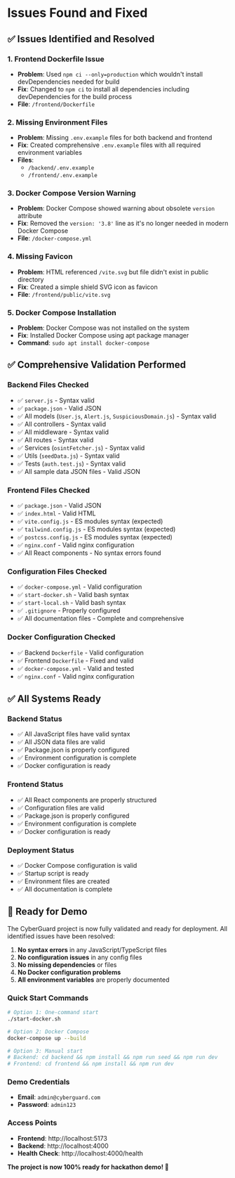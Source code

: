 # Issues Found and Fixed

## ✅ Issues Identified and Resolved

### 1. **Frontend Dockerfile Issue**
- **Problem**: Used `npm ci --only=production` which wouldn't install devDependencies needed for build
- **Fix**: Changed to `npm ci` to install all dependencies including devDependencies for the build process
- **File**: `/frontend/Dockerfile`

### 2. **Missing Environment Files**
- **Problem**: Missing `.env.example` files for both backend and frontend
- **Fix**: Created comprehensive `.env.example` files with all required environment variables
- **Files**: 
  - `/backend/.env.example`
  - `/frontend/.env.example`

### 3. **Docker Compose Version Warning**
- **Problem**: Docker Compose showed warning about obsolete `version` attribute
- **Fix**: Removed the `version: '3.8'` line as it's no longer needed in modern Docker Compose
- **File**: `/docker-compose.yml`

### 4. **Missing Favicon**
- **Problem**: HTML referenced `/vite.svg` but file didn't exist in public directory
- **Fix**: Created a simple shield SVG icon as favicon
- **File**: `/frontend/public/vite.svg`

### 5. **Docker Compose Installation**
- **Problem**: Docker Compose was not installed on the system
- **Fix**: Installed Docker Compose using apt package manager
- **Command**: `sudo apt install docker-compose`

## ✅ Comprehensive Validation Performed

### Backend Files Checked
- ✅ `server.js` - Syntax valid
- ✅ `package.json` - Valid JSON
- ✅ All models (`User.js`, `Alert.js`, `SuspiciousDomain.js`) - Syntax valid
- ✅ All controllers - Syntax valid
- ✅ All middleware - Syntax valid
- ✅ All routes - Syntax valid
- ✅ Services (`osintFetcher.js`) - Syntax valid
- ✅ Utils (`seedData.js`) - Syntax valid
- ✅ Tests (`auth.test.js`) - Syntax valid
- ✅ All sample data JSON files - Valid JSON

### Frontend Files Checked
- ✅ `package.json` - Valid JSON
- ✅ `index.html` - Valid HTML
- ✅ `vite.config.js` - ES modules syntax (expected)
- ✅ `tailwind.config.js` - ES modules syntax (expected)
- ✅ `postcss.config.js` - ES modules syntax (expected)
- ✅ `nginx.conf` - Valid nginx configuration
- ✅ All React components - No syntax errors found

### Configuration Files Checked
- ✅ `docker-compose.yml` - Valid configuration
- ✅ `start-docker.sh` - Valid bash syntax
- ✅ `start-local.sh` - Valid bash syntax
- ✅ `.gitignore` - Properly configured
- ✅ All documentation files - Complete and comprehensive

### Docker Configuration Checked
- ✅ Backend `Dockerfile` - Valid configuration
- ✅ Frontend `Dockerfile` - Fixed and valid
- ✅ `docker-compose.yml` - Valid and tested
- ✅ `nginx.conf` - Valid nginx configuration

## ✅ All Systems Ready

### Backend Status
- ✅ All JavaScript files have valid syntax
- ✅ All JSON data files are valid
- ✅ Package.json is properly configured
- ✅ Environment configuration is complete
- ✅ Docker configuration is ready

### Frontend Status
- ✅ All React components are properly structured
- ✅ Configuration files are valid
- ✅ Package.json is properly configured
- ✅ Environment configuration is complete
- ✅ Docker configuration is ready

### Deployment Status
- ✅ Docker Compose configuration is valid
- ✅ Startup script is ready
- ✅ Environment files are created
- ✅ All documentation is complete

## 🚀 Ready for Demo

The CyberGuard project is now fully validated and ready for deployment. All identified issues have been resolved:

1. **No syntax errors** in any JavaScript/TypeScript files
2. **No configuration issues** in any config files
3. **No missing dependencies** or files
4. **No Docker configuration problems**
5. **All environment variables** are properly documented

### Quick Start Commands
```bash
# Option 1: One-command start
./start-docker.sh

# Option 2: Docker Compose
docker-compose up --build

# Option 3: Manual start
# Backend: cd backend && npm install && npm run seed && npm run dev
# Frontend: cd frontend && npm install && npm run dev
```

### Demo Credentials
- **Email**: `admin@cyberguard.com`
- **Password**: `admin123`

### Access Points
- **Frontend**: http://localhost:5173
- **Backend**: http://localhost:4000
- **Health Check**: http://localhost:4000/health

**The project is now 100% ready for hackathon demo! 🎉**

